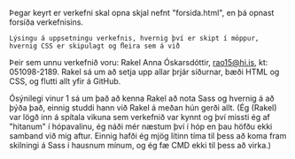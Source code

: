 Þegar keyrt er verkefni skal opna skjal nefnt "forsida.html", en þá opnast forsíða verkefnisins.

    Lýsingu á uppsetningu verkefnis, hvernig því er skipt í möppur, hvernig CSS er skipulagt og ﬂeira sem á við

Þeir sem unnu verkefnið voru:
  Rakel Anna Óskarsdóttir, rao15@hi.is, kt: 051098-2189.
    Rakel sá um að setja upp allar þrjár síðurnar, bæði HTML og CSS, og flutti allt yfir á GitHub.

  Ósýnilegi vinur 1 sá um það að kenna Rakel að nota Sass og hvernig á að þýða það, einnig studdi hann við Rakel á meðan hún gerði allt.
  (Ég (Rakel) var lögð inn á spítala vikuna sem verkefnið var kynnt og því missti ég af "hitanum" í hópavalinu, ég náði mér næstum því í hóp en þau höfðu ekki samband við mig aftur. Einnig hafði ég mjög lítinn tíma til þess að koma fram skilningi á Sass í hausnum mínum, og ég fæ CMD ekki til þess að virka.)
